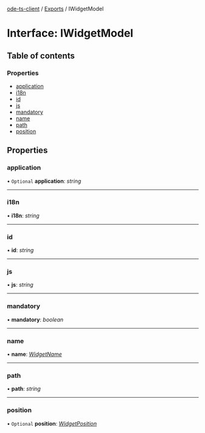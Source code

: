 [ode-ts-client](../README.md) / [Exports](../modules.md) / IWidgetModel

# Interface: IWidgetModel

## Table of contents

### Properties

- [application](iwidgetmodel.md#application)
- [i18n](iwidgetmodel.md#i18n)
- [id](iwidgetmodel.md#id)
- [js](iwidgetmodel.md#js)
- [mandatory](iwidgetmodel.md#mandatory)
- [name](iwidgetmodel.md#name)
- [path](iwidgetmodel.md#path)
- [position](iwidgetmodel.md#position)

## Properties

### application

• `Optional` **application**: *string*

___

### i18n

• **i18n**: *string*

___

### id

• **id**: *string*

___

### js

• **js**: *string*

___

### mandatory

• **mandatory**: *boolean*

___

### name

• **name**: [*WidgetName*](../modules.md#widgetname)

___

### path

• **path**: *string*

___

### position

• `Optional` **position**: [*WidgetPosition*](../modules.md#widgetposition)
